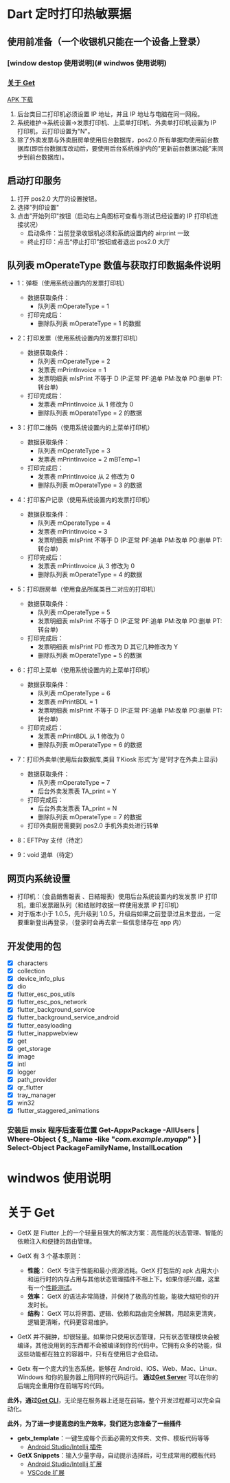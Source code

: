 # Dart 定时打印热敏票据

## 使用前准备（一个收银机只能在一个设备上登录）

### [window destop 使用说明](# windwos 使用说明)

### [关于 Get](#关于get)

[APK 下载](http://www.pericles.net/ftp1/APK/Task1008.apk)

1. 后台类目二打印机必须设置 IP 地址，并且 IP 地址与电脑在同一网段。
2. 系统维护->系统设置->发票打印机、上菜单打印机、外卖单打印机设置为 IP 打印机，云打印设置为"N"。
3. 除了外卖发票与外卖厨房单使用后台数据库，pos2.0 所有单据均使用前台数据库(即后台数据库改动后，要使用后台系统维护内的"更新前台数据功能"来同步到前台数据库)。

## 启动打印服务

1. 打开 pos2.0 大厅的设置按钮。
2. 选择"列印设置"
3. 点击"开始列印"按钮（启动右上角图标可查看与测试已经设置的 IP 打印机连接状况）
   - 启动条件：当前登录收银机必须和系统设置内的 airprint 一致
   - 终止打印：点击“停止打印”按钮或者退出 pos2.0 大厅

## 队列表 mOperateType 数值与获取打印数据条件说明

- 1：弹柜（使用系统设置内的发票打印机）

  - 数据获取条件：
    - 队列表 mOperateType = 1
  - 打印完成后：
    - 删除队列表 mOperateType = 1 的数据

- 2：打印发票（使用系统设置内的发票打印机）

  - 数据获取条件：
    - 队列表 mOperateType = 2
    - 发票表 mPrintInvoice = 1
    - 发票明细表 mIsPrint 不等于 D (P:正常 PF:追单 PM:改单 PD:删单 PT:转台单)
  - 打印完成后：
    - 发票表 mPrintInvoice 从 1 修改为 0
    - 删除队列表 mOperateType = 2 的数据

- 3：打印二维码（使用系统设置内的上菜单打印机）

  - 数据获取条件：
    - 队列表 mOperateType = 3
    - 发票表 mPrintInvoice = 2 mBTemp=1
  - 打印完成后：
    - 发票表 mPrintInvoice 从 2 修改为 0
    - 删除队列表 mOperateType = 3 的数据

- 4：打印客户记录（使用系统设置内的发票打印机）

  - 数据获取条件：
    - 队列表 mOperateType = 4
    - 发票表 mPrintInvoice = 3
    - 发票明细表 mIsPrint 不等于 D (P:正常 PF:追单 PM:改单 PD:删单 PT:转台单)
  - 打印完成后：
    - 发票表 mPrintInvoice 从 3 修改为 0
    - 删除队列表 mOperateType = 4 的数据

- 5：打印厨房单（使用食品所属类目二对应的打印机）
  - 数据获取条件：
    - 队列表 mOperateType = 5
    - 发票明细表 mIsPrint 不等于 D (P:正常 PF:追单 PM:改单 PD:删单 PT:转台单)
  - 打印完成后：
    - 发票明细表 mIsPrint PD 修改为 D 其它几种修改为 Y
    - 删除队列表 mOperateType = 5 的数据
- 6：打印上菜单（使用系统设置内的上菜单打印机）
  - 数据获取条件：
    - 队列表 mOperateType = 6
    - 发票表 mPrintBDL = 1
    - 发票明细表 mIsPrint 不等于 D (P:正常 PF:追单 PM:改单 PD:删单 PT:转台单)
  - 打印完成后：
    - 发票表 mPrintBDL 从 1 修改为 0
    - 删除队列表 mOperateType = 6 的数据
- 7：打印外卖单(使用后台数据库,类目 1'Kiosk 形式'为'是'时才在外卖上显示)
  - 数据获取条件：
    - 队列表 mOperateType = 7
    - 后台外卖发票表 TA_print = Y
  - 打印完成后：
    - 后台外卖发票表 TA_print = N
    - 删除队列表 mOperateType = 7 的数据
  - 打印外卖厨房需要到 pos2.0 手机外卖处进行转单
- 8：EFTPay 支付（待定）
- 9：void 退单（待定）

## 网页内系统设置

- 打印机：（食品銷售報表 、日結報表）使用后台系统设置内的发发票 IP 打印机，重印发票跟队列（和结账时收据一样使用发票 IP 打印机）
- 对于版本小于 1.0.5，先升级到 1.0.5，升级后如果之前登录过且未登出，一定要重新登出再登录，（登录时会再去拿一些信息储存在 app 内）

## 开发使用的包

- [x] characters
- [x] collection
- [x] device_info_plus
- [x] dio
- [x] flutter_esc_pos_utils
- [x] flutter_esc_pos_network
- [x] flutter_background_service
- [x] flutter_background_service_android
- [x] flutter_easyloading
- [x] flutter_inappwebview
- [x] get
- [x] get_storage
- [x] image
- [x] intl
- [x] logger
- [x] path_provider
- [x] qr_flutter
- [x] tray_manager
- [x] win32
- [x] flutter_staggered_animations

### 安装后 msix 程序后查看位置 Get-AppxPackage -AllUsers | Where-Object { $\_.Name -like "_com.example.myapp_" } | Select-Object PackageFamilyName, InstallLocation

# windwos 使用说明

# 关于 Get

- GetX 是 Flutter 上的一个轻量且强大的解决方案：高性能的状态管理、智能的依赖注入和便捷的路由管理。

- GetX 有 3 个基本原则：

  - **性能：** GetX 专注于性能和最小资源消耗。GetX 打包后的 apk 占用大小和运行时的内存占用与其他状态管理插件不相上下。如果你感兴趣，这里有一个[性能测试](https://github.com/jonataslaw/benchmarks)。
  - **效率：** GetX 的语法非常简捷，并保持了极高的性能，能极大缩短你的开发时长。
  - **结构：** GetX 可以将界面、逻辑、依赖和路由完全解耦，用起来更清爽，逻辑更清晰，代码更容易维护。

- GetX 并不臃肿，却很轻量。如果你只使用状态管理，只有状态管理模块会被编译，其他没用到的东西都不会被编译到你的代码中。它拥有众多的功能，但这些功能都在独立的容器中，只有在使用后才会启动。

- Getx 有一个庞大的生态系统，能够在 Android、iOS、Web、Mac、Linux、Windows 和你的服务器上用同样的代码运行。
  **通过[Get Server](https://github.com/jonataslaw/get_server)** 可以在你的后端完全重用你在前端写的代码。

**此外，通过[Get CLI](https://github.com/jonataslaw/get_cli)**，无论是在服务器上还是在前端，整个开发过程都可以完全自动化。

**此外，为了进一步提高您的生产效率，我们还为您准备了一些插件**

- **getx_template**：一键生成每个页面必需的文件夹、文件、模板代码等等
  - [Android Studio/Intellij 插件](https://plugins.jetbrains.com/plugin/15919-getx)
- **GetX Snippets**：输入少量字母，自动提示选择后，可生成常用的模板代码
  - [Android Studio/Intellij 扩展](https://plugins.jetbrains.com/plugin/14975-getx-snippets)
  - [VSCode 扩展](https://marketplace.visualstudio.com/items?itemName=get-snippets.get-snippets)
